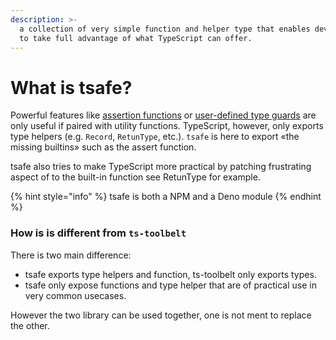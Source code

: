 ```yaml
---
description: >-
  a collection of very simple function and helper type that enables developers
  to take full advantage of what TypeScript can offer.
---
```


# What is tsafe?

Powerful features like [assertion functions](https://www.typescriptlang.org/docs/handbook/release-notes/typescript-3-7.html#assertion-functions) or [user-defined type guards](https://www.typescriptlang.org/docs/handbook/advanced-types.html#user-defined-type-guards) are only useful if paired with utility functions. TypeScript, however, only exports type helpers \(e.g. `Record`, `RetunType`, etc.\). `tsafe` is here to export «the missing builtins» such as the assert function.

tsafe also tries to make TypeScript more practical by patching frustrating aspect of to the built-in function see RetunType for example.  


{% hint style="info" %}
tsafe is both a NPM and a Deno module
{% endhint %}

### How is is different from `ts-toolbelt`

There is two main difference:

* tsafe exports type helpers and function, ts-toolbelt only exports types.
* tsafe only expose functions and type helper that are of practical use in very common usecases. 

However the two library can be used together, one is not ment to replace the other. 


